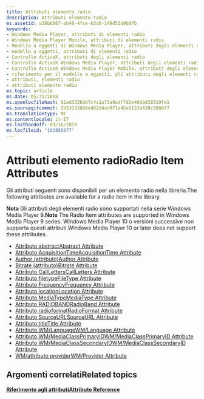 ```yaml
---
title: Attributi elemento radio
description: Attributi elemento radio
ms.assetid: a36b6867-ab40-4fce-b3d0-149d53a9b87b
keywords:
- Windows Media Player, attributi di elementi radio
- Windows Media Player Mobile, attributi di elementi radio
- Modello a oggetti di Windows Media Player, attributi degli elementi radio
- modello a oggetti, attributi di elementi radio
- Controllo ActiveX, attributi degli elementi radio
- Controllo ActiveX Windows Media Player, attributi degli elementi radio
- Controllo ActiveX Windows Media Player Mobile, attributi degli elementi radio
- riferimento per il modello a oggetti, gli attributi degli elementi radio
- attributi, elementi radio
- attributi elemento radio
ms.topic: article
ms.date: 05/31/2018
ms.openlocfilehash: 81ad5326d87c4a1a75a9adf7d2e49dbd38319fe1
ms.sourcegitcommit: 2d531328b6ed82d4ad971a45a5131b430c5866f7
ms.translationtype: MT
ms.contentlocale: it-IT
ms.lasthandoff: 09/16/2019
ms.locfileid: "103855677"
---
```

# <a name="radio-item-attributes"></a><span data-ttu-id="c289a-113">Attributi elemento radio</span><span class="sxs-lookup"><span data-stu-id="c289a-113">Radio Item Attributes</span></span>

<span data-ttu-id="c289a-114">Gli attributi seguenti sono disponibili per un elemento radio nella libreria.</span><span class="sxs-lookup"><span data-stu-id="c289a-114">The following attributes are available for a radio item in the library.</span></span>

<span data-ttu-id="c289a-115">**Nota** Gli attributi degli elementi radio sono supportati nella serie Windows Media Player 9.</span><span class="sxs-lookup"><span data-stu-id="c289a-115">**Note** The Radio Item attributes are supported in Windows Media Player 9 series.</span></span> <span data-ttu-id="c289a-116">Windows Media Player 10 o versioni successive non supporta questi attributi.</span><span class="sxs-lookup"><span data-stu-id="c289a-116">Windows Media Player 10 or later does not support these attributes.</span></span>

-   [<span data-ttu-id="c289a-117">Attributo abstract</span><span class="sxs-lookup"><span data-stu-id="c289a-117">Abstract Attribute</span></span>](abstract-attribute.md)
-   [<span data-ttu-id="c289a-118">Attributo AcquisitionTime</span><span class="sxs-lookup"><span data-stu-id="c289a-118">AcquisitionTime Attribute</span></span>](acquisitiontime-attribute.md)
-   [<span data-ttu-id="c289a-119">Author (attributo)</span><span class="sxs-lookup"><span data-stu-id="c289a-119">Author Attribute</span></span>](author-attribute.md)
-   [<span data-ttu-id="c289a-120">Bitrate (attributo)</span><span class="sxs-lookup"><span data-stu-id="c289a-120">Bitrate Attribute</span></span>](bitrate-attribute.md)
-   [<span data-ttu-id="c289a-121">Attributo CallLetters</span><span class="sxs-lookup"><span data-stu-id="c289a-121">CallLetters Attribute</span></span>](callletters-attribute.md)
-   [<span data-ttu-id="c289a-122">Attributo filetype</span><span class="sxs-lookup"><span data-stu-id="c289a-122">FileType Attribute</span></span>](filetype-attribute.md)
-   [<span data-ttu-id="c289a-123">Attributo Frequency</span><span class="sxs-lookup"><span data-stu-id="c289a-123">Frequency Attribute</span></span>](frequency-attribute.md)
-   [<span data-ttu-id="c289a-124">Attributo location</span><span class="sxs-lookup"><span data-stu-id="c289a-124">Location Attribute</span></span>](location-attribute.md)
-   [<span data-ttu-id="c289a-125">Attributo MediaType</span><span class="sxs-lookup"><span data-stu-id="c289a-125">MediaType Attribute</span></span>](mediatype-attribute.md)
-   [<span data-ttu-id="c289a-126">Attributo RADIOBAND</span><span class="sxs-lookup"><span data-stu-id="c289a-126">RadioBand Attribute</span></span>](radioband-attribute.md)
-   [<span data-ttu-id="c289a-127">Attributo radioformat</span><span class="sxs-lookup"><span data-stu-id="c289a-127">RadioFormat Attribute</span></span>](radioformat-attribute.md)
-   [<span data-ttu-id="c289a-128">Attributo SourceURL</span><span class="sxs-lookup"><span data-stu-id="c289a-128">SourceURL Attribute</span></span>](sourceurl-attribute.md)
-   [<span data-ttu-id="c289a-129">Attributo title</span><span class="sxs-lookup"><span data-stu-id="c289a-129">Title Attribute</span></span>](title-attribute.md)
-   [<span data-ttu-id="c289a-130">Attributo WM/Language</span><span class="sxs-lookup"><span data-stu-id="c289a-130">WM/Language Attribute</span></span>](wm-language-attribute.md)
-   [<span data-ttu-id="c289a-131">Attributo WM/MediaClassPrimaryID</span><span class="sxs-lookup"><span data-stu-id="c289a-131">WM/MediaClassPrimaryID Attribute</span></span>](wm-mediaclassprimaryid-attribute.md)
-   [<span data-ttu-id="c289a-132">Attributo WM/MediaClassSecondaryID</span><span class="sxs-lookup"><span data-stu-id="c289a-132">WM/MediaClassSecondaryID Attribute</span></span>](wm-mediaclasssecondaryid-attribute.md)
-   [<span data-ttu-id="c289a-133">WM/attributo provider</span><span class="sxs-lookup"><span data-stu-id="c289a-133">WM/Provider Attribute</span></span>](wm-provider-attribute.md)

## <a name="related-topics"></a><span data-ttu-id="c289a-134">Argomenti correlati</span><span class="sxs-lookup"><span data-stu-id="c289a-134">Related topics</span></span>

<dl> <dt>

[<span data-ttu-id="c289a-135">**Riferimento agli attributi**</span><span class="sxs-lookup"><span data-stu-id="c289a-135">**Attribute Reference**</span></span>](attribute-reference.md)
</dt> </dl>

 

 




